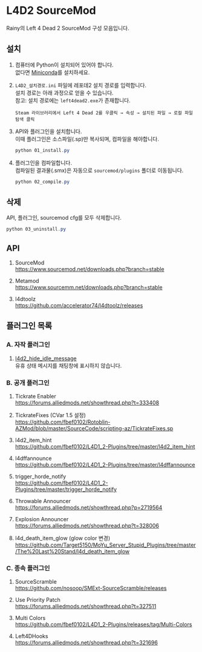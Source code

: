 # L4D2 SourceMod

Rainy의 Left 4 Dead 2 SourceMod 구성 모음입니다.

## 설치

1. 컴퓨터에 Python이 설치되어 있어야 합니다.  
   없다면 [Miniconda](https://www.anaconda.com/docs/getting-started/miniconda/install#windows-installation)를 설치하세요.

2. `L4D2_설치경로.ini` 파일에 레포데2 설치 경로를 입력합니다.  
   설치 경로는 아래 과정으로 얻을 수 있습니다.  
   참고: 설치 경로에는 `left4dead2.exe`가 존재합니다.

   ```text
   Steam 라이브러리에서 Left 4 Dead 2를 우클릭 → 속성 → 설치된 파일 → 로컬 파일 탐색 클릭
   ```

3. API와 플러그인을 설치합니다.  
   이때 플러그인은 소스파일(.sp)만 복사되며, 컴파일을 해야합니다.

   ```powershell
   python 01_install.py
   ```

4. 플러그인을 컴파일합니다.  
   컴파일된 결과물(.smx)은 자동으로 `sourcemod/plugins` 폴더로 이동됩니다.

   ```powershell
   python 02_compile.py
   ```

## 삭제

API, 플러그인, sourcemod cfg를 모두 삭제합니다.

```powershell
python 03_uninstall.py
```

## API

1. SourceMod  
   <https://www.sourcemod.net/downloads.php?branch=stable>

2. Metamod  
   <https://www.sourcemm.net/downloads.php?branch=stable>

3. l4dtoolz  
   <https://github.com/accelerator74/l4dtoolz/releases>

## 플러그인 목록

### A. 자작 플러그인

1. [l4d2_hide_idle_message](/Plugin/l4d2_hide_idle_message)  
   유휴 상태 메시지를 채팅창에 표시하지 않습니다.

### B. 공개 플러그인

1. Tickrate Enabler  
   <https://forums.alliedmods.net/showthread.php?t=333408>

2. TickrateFixes (CVar 1.5 설정)  
   <https://github.com/fbef0102/Rotoblin-AZMod/blob/master/SourceCode/scripting-az/TickrateFixes.sp>

3. l4d2_item_hint  
   <https://github.com/fbef0102/L4D1_2-Plugins/tree/master/l4d2_item_hint>

4. l4dffannounce  
   <https://github.com/fbef0102/L4D1_2-Plugins/tree/master/l4dffannounce>

5. trigger_horde_notify  
   <https://github.com/fbef0102/L4D1_2-Plugins/tree/master/trigger_horde_notify>

6. Throwable Announcer  
   <https://forums.alliedmods.net/showthread.php?p=2719564>

7. Explosion Announcer  
   <https://forums.alliedmods.net/showthread.php?t=328006>

8. l4d_death_item_glow (glow color 변경)  
   <https://github.com/Target5150/MoYu_Server_Stupid_Plugins/tree/master/The%20Last%20Stand/l4d_death_item_glow>

### C. 종속 플러그인

1. SourceScramble  
   <https://github.com/nosoop/SMExt-SourceScramble/releases>

2. Use Priority Patch  
   <https://forums.alliedmods.net/showthread.php?t=327511>

3. Multi Colors  
   <https://github.com/fbef0102/L4D1_2-Plugins/releases/tag/Multi-Colors>

4. Left4DHooks  
   <https://forums.alliedmods.net/showthread.php?t=321696>
